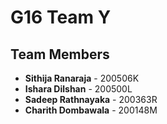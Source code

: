 # G16 Team Y

## Team Members

- **Sithija Ranaraja** - 200506K
- **Ishara Dilshan** - 200500L
- **Sadeep Rathnayaka** - 200363R
- **Charith Dombawala** - 200148M
